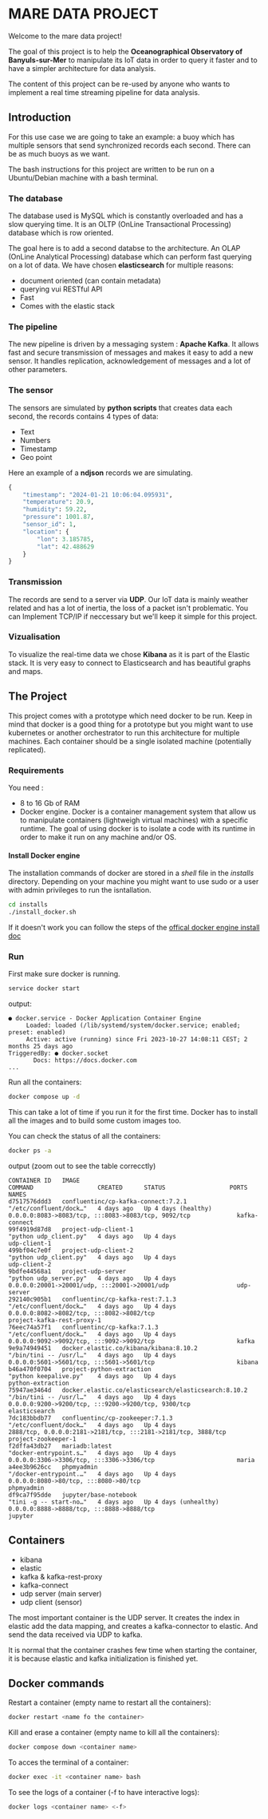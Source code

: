 # MARE DATA PROJECT

Welcome to the mare data project!

The goal of this project is to help the **Oceanographical Observatory of Banyuls-sur-Mer** to manipulate its IoT data in order to query it faster and to have a simpler architecture for data analysis.

The content of this project can be re-used by anyone who wants to implement a real time streaming pipeline for data analysis.

## Introduction
For this use case we are going to take an example: a buoy which has multiple sensors that send synchronized records each second. There can be as much buoys as we want.

The bash instructions for this project are written to be run on a Ubuntu/Debian machine with a bash terminal.

### The database
The database used is MySQL which is constantly overloaded and has a slow querying time. It is an OLTP (OnLine Transactional Processing) database which is row oriented.

The goal here is to add a second databse to the architecture. An OLAP (OnLine Analytical Processing) database which can perform fast querying on a lot of data. We have chosen **elasticsearch** for multiple reasons:
-   document oriented (can contain metadata)
-   querying vui RESTful API
-   Fast
-   Comes with the elastic stack

### The pipeline
The new pipeline is driven by a messaging system : **Apache Kafka**. It allows fast and secure transmission of messages and makes it easy to add a new sensor. It handles replication, acknowledgement of messages and a lot of other parameters.

### The sensor
The sensors are simulated by **python scripts** that creates data each second, the records contains 4 types of data:
-   Text
-   Numbers
-   Timestamp
-   Geo point

Here an example of a **ndjson** records we are simulating.
```python
{
    "timestamp": "2024-01-21 10:06:04.095931",
    "temperature": 20.9,
    "humidity": 59.22,
    "pressure": 1001.87, 
    "sensor_id": 1,
    "location": {
        "lon": 3.185785,
        "lat": 42.488629
    }
}
```

### Transmission
The records are send to a server via **UDP**. Our IoT data is mainly weather related and has a lot of inertia, the loss of a packet isn't problematic. You can Implement TCP/IP if neccessary but we'll keep it simple for this project.

### Vizualisation
To visualize the real-time data we chose **Kibana** as it is part of the Elastic stack. It is very easy to connect to Elasticsearch and has beautiful graphs and maps.

## The Project
This project comes with a prototype which need docker to be run. Keep in mind that docker is a good thing for a prototype but you might want to use kubernetes or another orchestrator to run this architecture for multiple machines. Each container should be a single isolated machine (potentially replicated).

### Requirements
You need :
-   8 to 16 Gb of RAM
-   Docker engine. Docker is a container management system that allow us to manipulate containers (lightweigh virtual machines) with a specific runtime. The goal of using docker is to isolate a code with its runtime in order to make it run on any machine and/or OS.

#### Install Docker engine
The installation commands of docker are stored in a *shell* file in the *installs* directory. Depending on your machine you might want to use sudo or a user with admin privileges to run the isntallation.
```bash
cd installs
./install_docker.sh
```
If it doesn't work you can follow the steps of the [offical docker engine install doc](https://docs.docker.com/engine/install/)

### Run
First make sure docker is running.
```bash
service docker start
```
output:
```
● docker.service - Docker Application Container Engine
     Loaded: loaded (/lib/systemd/system/docker.service; enabled; preset: enabled)
     Active: active (running) since Fri 2023-10-27 14:08:11 CEST; 2 months 25 days ago
TriggeredBy: ● docker.socket
       Docs: https://docs.docker.com
...
```
Run all the containers:
```bash
docker compose up -d
```
This can take a lot of time if you run it for the first time. Docker has to install all the images and to build some custom images too.

You can check the status of all the containers:
```bash
docker ps -a
```
output (zoom out to see the table correcctly)
```
CONTAINER ID   IMAGE                                                  COMMAND                  CREATED      STATUS                  PORTS                                                           NAMES
d7517576ddd3   confluentinc/cp-kafka-connect:7.2.1                    "/etc/confluent/dock…"   4 days ago   Up 4 days (healthy)     0.0.0.0:8083->8083/tcp, :::8083->8083/tcp, 9092/tcp             kafka-connect
99f4919d87d8   project-udp-client-1                                   "python udp_client.py"   4 days ago   Up 4 days                                                                               udp-client-1
499bf04c7e0f   project-udp-client-2                                   "python udp_client.py"   4 days ago   Up 4 days                                                                               udp-client-2
9bdfe44568a1   project-udp-server                                     "python udp_server.py"   4 days ago   Up 4 days               0.0.0.0:20001->20001/udp, :::20001->20001/udp                   udp-server
292140c905b1   confluentinc/cp-kafka-rest:7.1.3                       "/etc/confluent/dock…"   4 days ago   Up 4 days               0.0.0.0:8082->8082/tcp, :::8082->8082/tcp                       project-kafka-rest-proxy-1
76eec74a57f1   confluentinc/cp-kafka:7.1.3                            "/etc/confluent/dock…"   4 days ago   Up 4 days               0.0.0.0:9092->9092/tcp, :::9092->9092/tcp                       kafka
9e9a74949451   docker.elastic.co/kibana/kibana:8.10.2                 "/bin/tini -- /usr/l…"   4 days ago   Up 4 days               0.0.0.0:5601->5601/tcp, :::5601->5601/tcp                       kibana
b46a470f0704   project-python-extraction                              "python keepalive.py"    4 days ago   Up 4 days                                                                               python-extraction
75947ae3464d   docker.elastic.co/elasticsearch/elasticsearch:8.10.2   "/bin/tini -- /usr/l…"   4 days ago   Up 4 days               0.0.0.0:9200->9200/tcp, :::9200->9200/tcp, 9300/tcp             elasticsearch
7dc183bbdb77   confluentinc/cp-zookeeper:7.1.3                        "/etc/confluent/dock…"   4 days ago   Up 4 days               2888/tcp, 0.0.0.0:2181->2181/tcp, :::2181->2181/tcp, 3888/tcp   project-zookeeper-1
f2dffa43db27   mariadb:latest                                         "docker-entrypoint.s…"   4 days ago   Up 4 days               0.0.0.0:3306->3306/tcp, :::3306->3306/tcp                       maria
a4ee3b9626cc   phpmyadmin                                             "/docker-entrypoint.…"   4 days ago   Up 4 days               0.0.0.0:8080->80/tcp, :::8080->80/tcp                           phpmyadmin
df9ca7f95dde   jupyter/base-notebook                                  "tini -g -- start-no…"   4 days ago   Up 4 days (unhealthy)   0.0.0.0:8888->8888/tcp, :::8888->8888/tcp                       jupyter
```
## Containers
- kibana
- elastic
- kafka & kafka-rest-proxy
- kafka-connect
- udp server (main server)
- udp client (sensor)

The most important container is the UDP server. It creates the index in elastic add the data mapping, and creates a kafka-connector to elastic. And send the data received via UDP to kafka.

It is normal that the container crashes few time when starting the container, it is because elastic and kafka initialization is finished yet.

## Docker commands
Restart a container (empty name to restart all the containers):
```bash
docker restart <name fo the container>
```

Kill and erase a container (empty name to kill all the containers):
```bash
docker compose down <container name>
```

To acces the terminal of a container:
```bash
docker exec -it <container name> bash
```

To see the logs of a container (-f to have interactive logs):
```bash
docker logs <container name> <-f>
```

